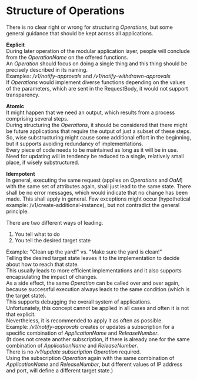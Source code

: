 # Structure of Operations

There is no clear right or wrong for structuring _Operations_, but some general guidance that should be kept across all applications.

**Explicit**  
During later operation of the modular application layer, people will conclude from the _OperationName_ on the offered functions.  
An _Operation_ should focus on doing a single thing and this thing should be precisely described in its naming.  
Examples: _/v1/notify-approvals_ and _/v1/notify-withdrawn-approvals_  
If _Operations_ would implement diverse functions depending on the values of the parameters, which are sent in the RequestBody, it would not support transparency.  

**Atomic**  
It might happen that we need an output, which results from a process comprising several steps.  
During structuring the _Operations_, it should be considered that there might be future applications that require the output of just a subset of these steps.  
So, wise substructuring might cause some additional effort in the beginning, but it supports avoiding redundancy of implementations.  
Every piece of code needs to be maintained as long as it will be in use.  
Need for updating will in tendency be reduced to a single, relatively small place, if wisely substructured.  

**Idempotent**  
In general, executing the same request (applies on _Operations_ and _OaM_) with the same set of attributes again, shall just lead to the same state. There shall be no error messages, which would indicate that no change has been made. This shall apply in general. Few exceptions might occur (hypothetical example: /v1/create-additional-instance), but not contradict the general principle.  

There are two different ways of leading.  
1) You tell what to do  
2) You tell the desired target state   

Example: "Clean up the yard!" vs. "Make sure the yard is clean!"  
Telling the desired target state leaves it to the implementation to decide about how to reach that state.  
This usually leads to more efficient implementations and it also supports encapsulating the impact of changes.  
As a side effect, the same _Operation_ can be called over and over again, because successful execution always leads to the same condition (which is the target state).  
This supports debugging the overall system of applications.  
Unfortunately, this concept cannot be applied in all cases and often it is not that explicit.  
Nevertheless, it is recommended to apply it as often as possible.  
Example: _/v1/notify-approvals_ creates or updates a subscription for a specific combination of _ApplicationName_ and _ReleaseNumber_.  
(It does not create another subscription, if there is already one for the same combination of _ApplicationName_ and _ReleaseNumber_.  
There is no _/v1/update subscription_ _Operation_ required.  
Using the subscription _Operation_ again with the same combination of _ApplicationName_ and _ReleaseNumber_, but different values of IP address and port, will define a different target state.)
